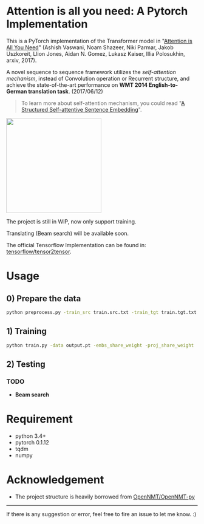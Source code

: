 # Attention is all you need: A Pytorch Implementation

This is a PyTorch implementation of the Transformer model in "[Attention is All You Need](https://arxiv.org/abs/1706.03762)" (Ashish Vaswani, Noam Shazeer, Niki Parmar, Jakob Uszkoreit, Llion Jones, Aidan N. Gomez, Lukasz Kaiser, Illia Polosukhin, arxiv, 2017). 


A novel sequence to sequence framework utilizes the *self-attention mechanism*, instead of Convolution operation or Recurrent structure, and achieve the state-of-the-art performance on **WMT 2014 English-to-German translation task**. (2017/06/12)
> To learn more about self-attention mechanism, you could read "[A Structured Self-attentive Sentence Embedding](https://arxiv.org/abs/1703.03130)".

<img src="http://imgur.com/1krF2R6.png" width="250">

The project is still in WIP, now only support training.

Translating (Beam search) will be available soon.

The official Tensorflow Implementation can be found in: [tensorflow/tensor2tensor](https://github.com/tensorflow/tensor2tensor/blob/master/tensor2tensor/models/transformer.py).

# Usage

## 0) Prepare the data
```bash
python preprocess.py -train_src train.src.txt -train_tgt train.tgt.txt -valid_src valid.src.txt -valid_tgt valid.tgt.txt -output output.pt
```

## 1) Training
```bash
python train.py -data output.pt -embs_share_weight -proj_share_weight
```
## 2) Testing
### TODO
  - **Beam search** 

# Requirement
- python 3.4+
- pytorch 0.1.12
- tqdm
- numpy

# Acknowledgement
- The project structure is heavily borrowed from [OpenNMT/OpenNMT-py](https://github.com/OpenNMT/OpenNMT-py)

---
If there is any suggestion or error, feel free to fire an issue to let me know. :)
